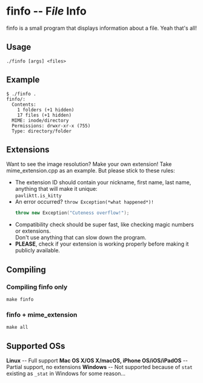 # finfo -- F*ile* Info
finfo is a small program that displays information about a file. Yeah that's all!

## Usage
```
./finfo [args] <files>
```

## Example
```
$ ./finfo .
finfo/:
  Contents:
    1 folders (+1 hidden)
    17 files (+1 hidden)
  MIME: inode/directory
  Permissions: drwxr-xr-x (755)
  Type: directory/folder
```

## Extensions
Want to see the image resolution? Make your own extension!
Take mime_extension.cpp as an example.
But please stick to these rules:
* The extension ID should contain your nickname, first name, last name, anything that will make it unique:<br>
  `pavliktt.is_kitty`
* An error occurred? `throw Exception(*what happened*)!`<br>
  ```c++
  throw new Exception("Cuteness overflow!");
  ```
* Compatibility check should be super fast, like checking magic numbers or extensions.<br>
  Don't use anything that can slow down the program.
* **PLEASE**, check if your extension is working properly before making it publicly available.

## Compiling
### Compiling finfo only
```shell
make finfo
```
### finfo + mime_extension
```shell
make all
```

## Supported OSs
**Linux** -- Full support
**Mac OS X/OS X/macOS, iPhone OS/iOS/iPadOS** -- Partial support, no extensions
**Windows** -- Not supported because of `stat` existing as `_stat` in Windows for some reason...


